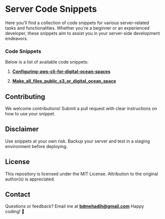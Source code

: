# Server Code Snippets

Here you'll find a collection of code snippets for various server-related tasks and functionalities. Whether you're a beginner or an experienced developer, these snippets aim to assist you in your server-side development endeavors.

### Code Snippets

Below is a list of available code snippets:

1. [**Configuring-aws-cli-for-digital-ocean-spaces**](configuring-aws-cli-for-digital-ocean-spaces)

2. [**Make_all_files_public_s3_or_digital_ocean_space**](make_all_files_public_s3_or_digital_ocean_space)

## Contributing

We welcome contributions! Submit a pull request with clear instructions on how to use your snippet.

## Disclaimer

Use snippets at your own risk. Backup your server and test in a staging environment before deploying.

## License

This repository is licensed under the MIT License. Attribution to the original author(s) is appreciated.

## Contact

Questions or feedback? Email me at **bdmehadih@gmail.com** Happy coding! 🚀